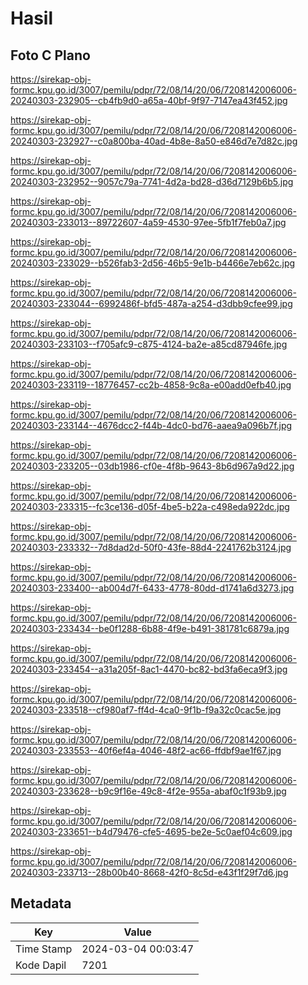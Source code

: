 # Hasil

## Foto C Plano

https://sirekap-obj-formc.kpu.go.id/3007/pemilu/pdpr/72/08/14/20/06/7208142006006-20240303-232905--cb4fb9d0-a65a-40bf-9f97-7147ea43f452.jpg

https://sirekap-obj-formc.kpu.go.id/3007/pemilu/pdpr/72/08/14/20/06/7208142006006-20240303-232927--c0a800ba-40ad-4b8e-8a50-e846d7e7d82c.jpg

https://sirekap-obj-formc.kpu.go.id/3007/pemilu/pdpr/72/08/14/20/06/7208142006006-20240303-232952--9057c79a-7741-4d2a-bd28-d36d7129b6b5.jpg

https://sirekap-obj-formc.kpu.go.id/3007/pemilu/pdpr/72/08/14/20/06/7208142006006-20240303-233013--89722607-4a59-4530-97ee-5fb1f7feb0a7.jpg

https://sirekap-obj-formc.kpu.go.id/3007/pemilu/pdpr/72/08/14/20/06/7208142006006-20240303-233029--b526fab3-2d56-46b5-9e1b-b4466e7eb62c.jpg

https://sirekap-obj-formc.kpu.go.id/3007/pemilu/pdpr/72/08/14/20/06/7208142006006-20240303-233044--6992486f-bfd5-487a-a254-d3dbb9cfee99.jpg

https://sirekap-obj-formc.kpu.go.id/3007/pemilu/pdpr/72/08/14/20/06/7208142006006-20240303-233103--f705afc9-c875-4124-ba2e-a85cd87946fe.jpg

https://sirekap-obj-formc.kpu.go.id/3007/pemilu/pdpr/72/08/14/20/06/7208142006006-20240303-233119--18776457-cc2b-4858-9c8a-e00add0efb40.jpg

https://sirekap-obj-formc.kpu.go.id/3007/pemilu/pdpr/72/08/14/20/06/7208142006006-20240303-233144--4676dcc2-f44b-4dc0-bd76-aaea9a096b7f.jpg

https://sirekap-obj-formc.kpu.go.id/3007/pemilu/pdpr/72/08/14/20/06/7208142006006-20240303-233205--03db1986-cf0e-4f8b-9643-8b6d967a9d22.jpg

https://sirekap-obj-formc.kpu.go.id/3007/pemilu/pdpr/72/08/14/20/06/7208142006006-20240303-233315--fc3ce136-d05f-4be5-b22a-c498eda922dc.jpg

https://sirekap-obj-formc.kpu.go.id/3007/pemilu/pdpr/72/08/14/20/06/7208142006006-20240303-233332--7d8dad2d-50f0-43fe-88d4-2241762b3124.jpg

https://sirekap-obj-formc.kpu.go.id/3007/pemilu/pdpr/72/08/14/20/06/7208142006006-20240303-233400--ab004d7f-6433-4778-80dd-d1741a6d3273.jpg

https://sirekap-obj-formc.kpu.go.id/3007/pemilu/pdpr/72/08/14/20/06/7208142006006-20240303-233434--be0f1288-6b88-4f9e-b491-381781c6879a.jpg

https://sirekap-obj-formc.kpu.go.id/3007/pemilu/pdpr/72/08/14/20/06/7208142006006-20240303-233454--a31a205f-8ac1-4470-bc82-bd3fa6eca9f3.jpg

https://sirekap-obj-formc.kpu.go.id/3007/pemilu/pdpr/72/08/14/20/06/7208142006006-20240303-233518--cf980af7-ff4d-4ca0-9f1b-f9a32c0cac5e.jpg

https://sirekap-obj-formc.kpu.go.id/3007/pemilu/pdpr/72/08/14/20/06/7208142006006-20240303-233553--40f6ef4a-4046-48f2-ac66-ffdbf9ae1f67.jpg

https://sirekap-obj-formc.kpu.go.id/3007/pemilu/pdpr/72/08/14/20/06/7208142006006-20240303-233628--b9c9f16e-49c8-4f2e-955a-abaf0c1f93b9.jpg

https://sirekap-obj-formc.kpu.go.id/3007/pemilu/pdpr/72/08/14/20/06/7208142006006-20240303-233651--b4d79476-cfe5-4695-be2e-5c0aef04c609.jpg

https://sirekap-obj-formc.kpu.go.id/3007/pemilu/pdpr/72/08/14/20/06/7208142006006-20240303-233713--28b00b40-8668-42f0-8c5d-e43f1f29f7d6.jpg


## Metadata

| Key        | Value               |
| ---------- | ------------------- |
| Time Stamp | 2024-03-04 00:03:47 |
| Kode Dapil | 7201                |



